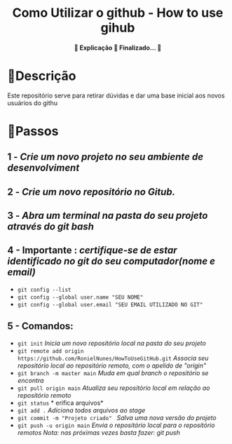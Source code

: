  
<h1 align="center">
  Como Utilizar o github - How to use gihub
</h1>


<h4 align="center">
  🚧  Explicação 🚀 Finalizado...  🚧
</h4>

<h1>
   🚀Descrição
</h1>
<p>
 Este repositório serve para retirar dúvidas e dar uma base inicial aos novos usuários do githu
</p>
 
<h1>
    🎯Passos
</h1>


## 1 - *Crie um novo projeto no seu ambiente de desenvolviment*



##  2 - *Crie um novo repositório no Gitub.*


##  3 - *Abra um terminal na pasta do seu projeto através do git bash*


## 4 - Importante : *certifique-se de estar identificado no git do seu computador(nome e email)* 
 * `git config --list`
 * `git config --global user.name "SEU NOME"`
 * `git config --global user.email "SEU EMAIL UTILIZADO NO GIT"`

##  5 - Comandos: 
 * `git init` *Inicia um novo repositório local na pasta do seu projeto*
 * `git remote add origin https://github.com/RonielNunes/HowToUseGitHub.git` *Associa seu repositório  local ao repositório remoto, com o apelido de "origin"*
 * `git branch -m master main` *Muda em qual branch o repositório se encontra*
 * `git pull origin main` *Atualiza seu repositório local em relação ao repositório remoto*
 * `git status` * erifica arquivos*
 * `git add .` *Adiciona todos arquivos ao stage*
 *  `git commit -m "Projeto criado" ` *Salva uma nova versão do projeto*
 *  `git push -u origin main` *Envia o repositório local para o repositório remotos Nota: nas próximas vezes basta fazer: git push*

